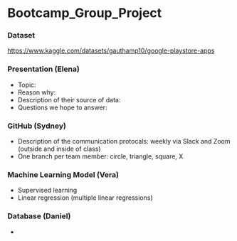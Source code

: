 # Bootcamp_Group_Project


### Dataset
https://www.kaggle.com/datasets/gauthamp10/google-playstore-apps

### Presentation (Elena)
- Topic:
- Reason why:
- Description of their source of data: 
- Questions we hope to answer:

### GitHub (Sydney)
- Description of the communication protocals: weekly via Slack and Zoom (outside and inside of class)
- One branch per team member: circle, triangle, square, X

### Machine Learning Model (Vera)
- Supervised learning
- Linear regression (multiple linear regressions)

### Database (Daniel)
- 

